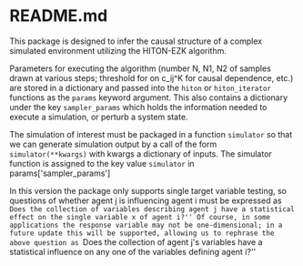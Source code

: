 # README.md

This package is designed to infer the causal structure of a complex simulated environment utilizing the HITON-EZK algorithm.

Parameters for executing the algorithm (number N, N1, N2 of samples drawn at various steps; threshold for on c_ij^K for causal dependence, etc.) are stored in a dictionary and passed into the `hiton` or `hiton_iterator` functions as the `params` keyword argument. This also contains a dictionary under the key `sampler_params` which holds the information needed to execute a simulation, or perturb a system state.

The simulation of interest must be packaged in a function `simulator` so that we can generate simulation output by a call of the form 
`simulator(**kwargs)`
with kwargs a dictionary of inputs. The simulator function is assigned to the key value `simulator` in params['sampler_params']

In this version the package only supports single target variable testing, so questions of whether agent j is influencing agent i must be expressed as ``Does the collection of variables describing agent j have a statistical effect on the single variable x of agent i?'' Of course, in some applications the response variable may not be one-dimensional; in a future update this will be supported, allowing us to rephrase the above question as ``Does the collection of agent j's variables have a statistical influence on any one of the variables defining agent i?''